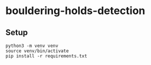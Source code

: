 # bouldering-holds-detection

## Setup

```
python3 -m venv venv
source venv/bin/activate
pip install -r requirements.txt
```